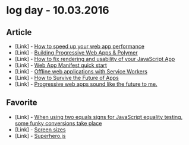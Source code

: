 # log day - 10.03.2016

## Article

- \[Link\] - [How to speed up your web app performance](https://medium.com/@MentorMate/how-to-ensure-your-web-app-performance-stacks-up-f5650e218dfb#.1cgrtgrsy)
- \[Link\] - [Building Progressive Web Apps & Polymer](https://medium.com/@fyzaparviz/building-progressive-web-apps-polymer-c91a269d4bcd#.dlnwbng9k)
- \[Link\] - [How to fix rendering and usability of your JavaScript App](https://medium.com/@jbmoelker/how-to-fix-rendering-and-usability-of-your-javascript-app-8c3242b20b88#.je5rclwte)
- \[Link\] - [Web App Manifest quick start](https://medium.com/@elisechant/web-app-manifest-quick-start-802963195cea#.jwfe0zrri)
- \[Link\] - [Offline web applications with Service Workers](https://blog.arnellebalane.com/offline-web-applications-with-service-workers-29b23b49b305#.wey9g7xcf)
- \[Link\] - [How to Survive the Future of Apps](https://medium.com/@kateabrosimova/how-to-survive-the-future-of-apps-c14788ff3e9e#.iqg13elu6)
- \[Link\] - [Progressive web apps sound like the future to me.](https://medium.com/@jingovimes/progressive-web-apps-sound-like-the-future-to-me-8c68e37a5bce#.ubov0olc3)


## Favorite

- \[Link\] - [When using two equals signs for JavaScript equality testing, some funky conversions take place](http://dorey.github.io/JavaScript-Equality-Table/)
- \[Link\] - [Screen sizes](http://screensiz.es/phone)
- \[Link\] - [Superhero.js](http://superherojs.com/)
